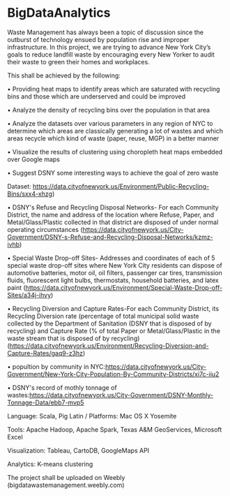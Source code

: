 # BigDataAnalytics

Waste Management has always been a topic of discussion since the outburst of technology ensued by population rise and improper infrastructure. In this project, we are trying to advance New York City’s goals to reduce landfill waste by encouraging every New Yorker to audit their waste to green their homes and workplaces. 

This shall be achieved by the following:
 
• Providing heat maps to identify areas which are saturated with recycling bins and those which are underserved and could be improved 

• Analyze the density of recycling bins over the population in that area 

• Analyze the datasets over various parameters in any region of NYC to determine which areas are classically generating a lot of wastes and which areas recycle which kind of waste (paper, reuse, MGP) in a better manner 

• Visualize the results of clustering using choropleth heat maps embedded over Google maps 

• Suggest DSNY some interesting ways to achieve the goal of zero waste 


Dataset: https://data.cityofnewyork.us/Environment/Public-Recycling-Bins/sxx4-xhzg) 

• DSNY's Refuse and Recycling Disposal Networks- For each Community District, the name and address of the location where Refuse, Paper, and Metal/Glass/Plastic collected in that district are disposed of under normal operating circumstances (https://data.cityofnewyork.us/City-Government/DSNY-s-Refuse-and-Recycling-Disposal-Networks/kzmz-ivhb) 

• Special Waste Drop-off Sites- Addresses and coordinates of each of 5 special waste drop-off sites where New York City residents can dispose of automotive batteries, motor oil, oil filters, passenger car tires, transmission fluids, fluorescent light bulbs, thermostats, household batteries, and latex paint (https://data.cityofnewyork.us/Environment/Special-Waste-Drop-off-Sites/a34j-ihvy) 

• Recycling Diversion and Capture Rates-For each Community District, its Recycling Diversion rate (percentage of total municipal solid waste collected by the Department of Sanitation (DSNY that is disposed of by recycling) and Capture Rate (% of total Paper or Metal/Glass/Plastic in the waste stream that is disposed of by recycling)(https://data.cityofnewyork.us/Environment/Recycling-Diversion-and-Capture-Rates/gaq9-z3hz) 

• popultion by community in NYC:https://data.cityofnewyork.us/City-Government/New-York-City-Population-By-Community-Districts/xi7c-iiu2 

• DSNY's record of mothly tonnage of wastes:https://data.cityofnewyork.us/City-Government/DSNY-Monthly-Tonnage-Data/ebb7-mvp5 


Language: Scala, Pig Latin / Platforms: Mac OS X Yosemite 

Tools: Apache Hadoop, Apache Spark, Texas A&M GeoServices, Microsoft Excel 

Visualization: Tableau, CartoDB, GoogleMaps API 

Analytics: K-means clustering 

The project shall be uploaded on Weebly (bigdatawastemanagement.weebly.com) 
